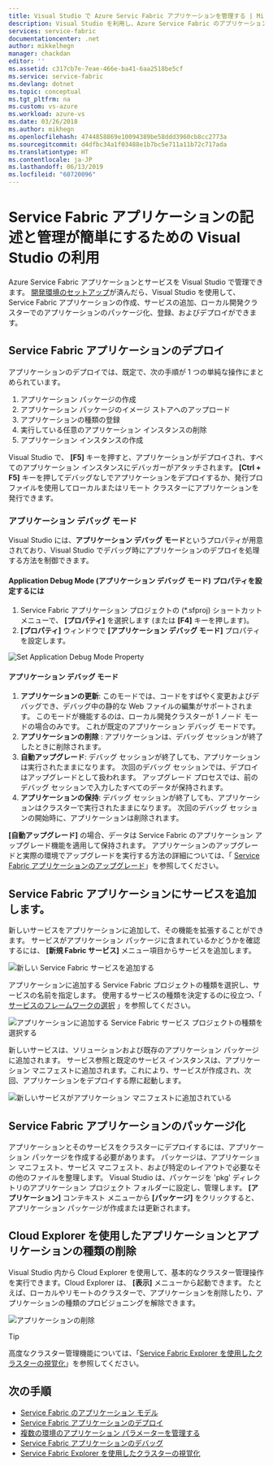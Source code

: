 ```yaml
---
title: Visual Studio で Azure Servic Fabric アプリケーションを管理する | Microsoft Docs
description: Visual Studio を利用し、Azure Service Fabric のアプリケーションとサービスを作成、開発、パッケージ化、デプロイ、デバッグします。
services: service-fabric
documentationcenter: .net
author: mikkelhegn
manager: chackdan
editor: ''
ms.assetid: c317cb7e-7eae-466e-ba41-6aa2518be5cf
ms.service: service-fabric
ms.devlang: dotnet
ms.topic: conceptual
ms.tgt_pltfrm: na
ms.custom: vs-azure
ms.workload: azure-vs
ms.date: 03/26/2018
ms.author: mikhegn
ms.openlocfilehash: 4744858869e10094389be58ddd3960cb8cc2773a
ms.sourcegitcommit: d4dfbc34a1f03488e1b7bc5e711a11b72c717ada
ms.translationtype: HT
ms.contentlocale: ja-JP
ms.lasthandoff: 06/13/2019
ms.locfileid: "60720096"
---
```

# <a name="use-visual-studio-to-simplify-writing-and-managing-your-service-fabric-applications"></a>Service Fabric アプリケーションの記述と管理が簡単にするための Visual Studio の利用

Azure Service Fabric アプリケーションとサービスを Visual Studio で管理できます。 [開発環境のセットアップ](service-fabric-get-started.md)が済んだら、Visual Studio を使用して、Service Fabric アプリケーションの作成、サービスの追加、ローカル開発クラスターでのアプリケーションのパッケージ化、登録、およびデプロイができます。

## <a name="deploy-your-service-fabric-application"></a>Service Fabric アプリケーションのデプロイ
アプリケーションのデプロイでは、既定で、次の手順が 1 つの単純な操作にまとめられています。

1. アプリケーション パッケージの作成
2. アプリケーション パッケージのイメージ ストアへのアップロード
3. アプリケーションの種類の登録
4. 実行している任意のアプリケーション インスタンスの削除
5. アプリケーション インスタンスの作成

Visual Studio で、 **[F5]** キーを押すと、アプリケーションがデプロイされ、すべてのアプリケーション インスタンスにデバッガーがアタッチされます。 **[Ctrl + F5]** キーを押してデバッグなしでアプリケーションをデプロイするか、発行プロファイルを使用してローカルまたはリモート クラスターにアプリケーションを発行できます。

### <a name="application-debug-mode"></a>アプリケーション デバッグ モード
Visual Studio には、**アプリケーション デバッグ モード**というプロパティが用意されており、Visual Studio でデバッグ時にアプリケーションのデプロイを処理する方法を制御できます。

#### <a name="to-set-the-application-debug-mode-property"></a>Application Debug Mode (アプリケーション デバッグ モード) プロパティを設定するには
1. Service Fabric アプリケーション プロジェクトの (*.sfproj) ショートカット メニューで、 **[プロパティ]** を選択します (または **[F4]** キーを押します)。
2. **[プロパティ]** ウィンドウで **[アプリケーション デバッグ モード]** プロパティを設定します。

![Set Application Debug Mode Property][debugmodeproperty]

#### <a name="application-debug-modes"></a>アプリケーション デバッグ モード

1. **アプリケーションの更新**: このモードでは、コードをすばやく変更およびデバッグでき、デバッグ中の静的な Web ファイルの編集がサポートされます。 このモードが機能するのは、ローカル開発クラスターが 1 ノード モードの場合のみです。 これが既定のアプリケーション デバッグ モードです。
2. **アプリケーションの削除** : アプリケーションは、デバッグ セッションが終了したときに削除されます。
3. **自動アップグレード**: デバッグ セッションが終了しても、アプリケーションは実行されたままになります。 次回のデバッグ セッションでは、デプロイはアップグレードとして扱われます。 アップグレード プロセスでは、前のデバッグ セッションで入力したすべてのデータが保持されます。
4. **アプリケーションの保持**: デバッグ セッションが終了しても、アプリケーションはクラスターで実行されたままになります。 次回のデバッグ セッションの開始時に、アプリケーションは削除されます。

**[自動アップグレード]** の場合、データは Service Fabric のアプリケーション アップグレード機能を適用して保持されます。 アプリケーションのアップグレードと実際の環境でアップグレードを実行する方法の詳細については、「 [Service Fabric アプリケーションのアップグレード](service-fabric-application-upgrade.md)」を参照してください。

## <a name="add-a-service-to-your-service-fabric-application"></a>Service Fabric アプリケーションにサービスを追加します。
新しいサービスをアプリケーションに追加して、その機能を拡張することができます。 サービスがアプリケーション パッケージに含まれているかどうかを確認するには、 **[新規 Fabric サービス]** メニュー項目からサービスを追加します。

![新しい Service Fabric サービスを追加する][newservice]

アプリケーションに追加する Service Fabric プロジェクトの種類を選択し、サービスの名前を指定します。  使用するサービスの種類を決定するのに役立つ、「 [サービスのフレームワークの選択](service-fabric-choose-framework.md) 」を参照してください。

![アプリケーションに追加する Service Fabric サービス プロジェクトの種類を選択する][addserviceproject]

新しいサービスは、ソリューションおよび既存のアプリケーション パッケージに追加されます。 サービス参照と既定のサービス インスタンスは、アプリケーション マニフェストに追加されます。これにより、サービスが作成され、次回、アプリケーションをデプロイする際に起動します。

![新しいサービスがアプリケーション マニフェストに追加されている][newserviceapplicationmanifest]

## <a name="package-your-service-fabric-application"></a>Service Fabric アプリケーションのパッケージ化
アプリケーションとそのサービスをクラスターにデプロイするには、アプリケーション パッケージを作成する必要があります。  パッケージは、アプリケーション マニフェスト、サービス マニフェスト、および特定のレイアウトで必要なその他のファイルを整理します。  Visual Studio は、パッケージを 'pkg' ディレクトリのアプリケーション プロジェクト フォルダーに設定し、管理します。  **[アプリケーション]** コンテキスト メニューから **[パッケージ]** をクリックすると、アプリケーション パッケージが作成または更新されます。

## <a name="remove-applications-and-application-types-using-cloud-explorer"></a>Cloud Explorer を使用したアプリケーションとアプリケーションの種類の削除
Visual Studio 内から Cloud Explorer を使用して、基本的なクラスター管理操作を実行できます。Cloud Explorer は、 **[表示]** メニューから起動できます。 たとえば、ローカルやリモートのクラスターで、アプリケーションを削除したり、アプリケーションの種類のプロビジョニングを解除できます。

![アプリケーションの削除][removeapplication]

> [!TIP]
> 高度なクラスター管理機能については、「[Service Fabric Explorer を使用したクラスターの視覚化](service-fabric-visualizing-your-cluster.md)」を参照してください。
>
>

<!--Every topic should have next steps and links to the next logical set of content to keep the customer engaged-->
## <a name="next-steps"></a>次の手順
* [Service Fabric のアプリケーション モデル](service-fabric-application-model.md)
* [Service Fabric アプリケーションのデプロイ](service-fabric-deploy-remove-applications.md)
* [複数の環境のアプリケーション パラメーターを管理する](service-fabric-manage-multiple-environment-app-configuration.md)
* [Service Fabric アプリケーションのデバッグ](service-fabric-debugging-your-application.md)
* [Service Fabric Explorer を使用したクラスターの視覚化](service-fabric-visualizing-your-cluster.md)

<!--Image references-->
[addserviceproject]:./media/service-fabric-manage-application-in-visual-studio/addserviceproject.png
[manageservicefabric]: ./media/service-fabric-manage-application-in-visual-studio/manageservicefabric.png
[newservice]:./media/service-fabric-manage-application-in-visual-studio/newservice.png
[newserviceapplicationmanifest]:./media/service-fabric-manage-application-in-visual-studio/newserviceapplicationmanifest.png
[debugmodeproperty]:./media/service-fabric-manage-application-in-visual-studio/debugmodeproperty.png
[removeapplication]:./media/service-fabric-manage-application-in-visual-studio/removeapplication.png
